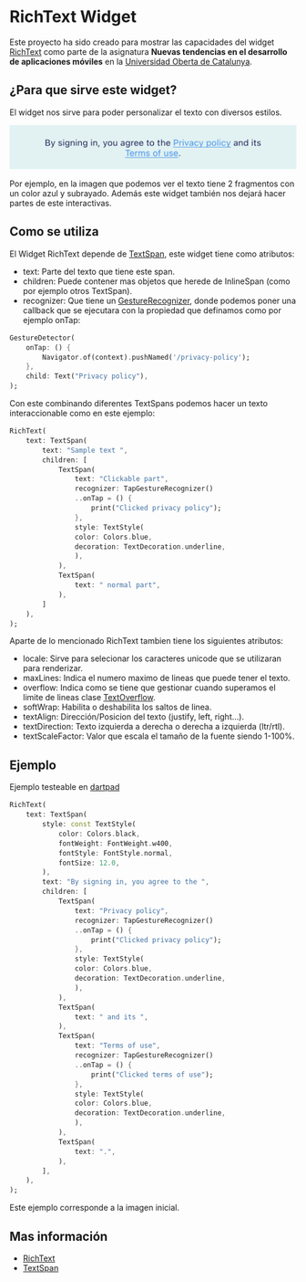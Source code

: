 # RichText Widget

Este proyecto ha sido creado para mostrar las capacidades del widget [RichText](https://api.flutter.dev/flutter/widgets/RichText-class.html) como parte de la asignatura **Nuevas tendencias en el desarrollo de aplicaciones móviles** en la [Universidad Oberta de Catalunya](https://www.uoc.edu).

## ¿Para que sirve este widget?

El widget nos sirve para poder personalizar el texto con diversos estilos.

![](image/1.png)

Por ejemplo, en la imagen que podemos ver el texto tiene 2 fragmentos con un color azul y subrayado. Además este widget también nos dejará hacer partes de este interactivas.

## Como se utiliza

El Widget RichText depende de [TextSpan](https://api.flutter.dev/flutter/painting/TextSpan-class.html), este widget tiene como atributos:

- text: Parte del texto que tiene este span.
- children: Puede contener mas objetos que herede de InlineSpan (como por ejemplo otros TextSpan).
- recognizer: Que tiene un [GestureRecognizer](https://api.flutter.dev/flutter/gestures/GestureRecognizer-class.html), donde podemos poner una callback que se ejecutara con la propiedad que definamos como por ejemplo onTap:

```dart
GestureDetector(
    onTap: () {
        Navigator.of(context).pushNamed('/privacy-policy');
    },
    child: Text("Privacy policy"),
);
```

Con este combinando diferentes TextSpans podemos hacer un texto interaccionable como en este ejemplo:

```dart
RichText(
    text: TextSpan(
        text: "Sample text ",
        children: [
            TextSpan(
                text: "Clickable part",
                recognizer: TapGestureRecognizer()
                ..onTap = () {
                    print("Clicked privacy policy");
                },
                style: TextStyle(
                color: Colors.blue,
                decoration: TextDecoration.underline,
                ),
            ),
            TextSpan(
                text: " normal part",
            ),
        ]
    ),
);
```

Aparte de lo mencionado RichText tambien tiene los siguientes atributos:

- locale: Sirve para selecionar los caracteres unicode que se utilizaran para renderizar.
- maxLines: Indica el numero maximo de lineas que puede tener el texto.
- overflow: Indica como se tiene que gestionar cuando superamos el limite de lineas clase [TextOverflow](https://api.flutter.dev/flutter/rendering/TextOverflow-class.html).
- softWrap: Habilita o deshabilita los saltos de linea.
- textAlign: Dirección/Posicion del texto (justify, left, right...).
- textDirection: Texto izquierda a derecha o derecha a izquierda (ltr/rtl).
- textScaleFactor: Valor que escala el tamaño de la fuente siendo 1-100%.

## Ejemplo

Ejemplo testeable en [dartpad](https://dartpad.dev/fb5bc4faa15eee992be29da53f6855c8?)

```dart
RichText(
    text: TextSpan(
        style: const TextStyle(
            color: Colors.black,
            fontWeight: FontWeight.w400,
            fontStyle: FontStyle.normal,
            fontSize: 12.0,
        ),
        text: "By signing in, you agree to the ",
        children: [
            TextSpan(
                text: "Privacy policy",
                recognizer: TapGestureRecognizer()
                ..onTap = () {
                    print("Clicked privacy policy");
                },
                style: TextStyle(
                color: Colors.blue,
                decoration: TextDecoration.underline,
                ),
            ),
            TextSpan(
                text: " and its ",
            ),
            TextSpan(
                text: "Terms of use",
                recognizer: TapGestureRecognizer()
                ..onTap = () {
                    print("Clicked terms of use");
                },
                style: TextStyle(
                color: Colors.blue,
                decoration: TextDecoration.underline,
                ),
            ),
            TextSpan(
                text: ".",
            ),
        ],
    ),
);
```

Este ejemplo corresponde a la imagen inicial.

## Mas información

- [RichText](https://api.flutter.dev/flutter/widgets/RichText-class.html)
- [TextSpan](https://api.flutter.dev/flutter/painting/TextSpan-class.html)
